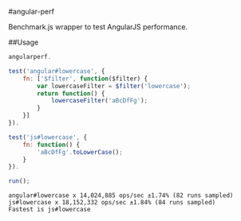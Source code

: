 #angular-perf

Benchmark.js wrapper to test AngularJS performance.

##Usage

```js
angularperf.

test('angular#lowercase', {
	fn: ['$filter', function($filter) {
		var lowercaseFilter = $filter('lowercase');
		return function() {
			lowercaseFilter('aBcDfFg');
		}
	}]
}).

test('js#lowercase', {
	fn: function() {
		'aBcDfFg'.toLowerCase();
	}
}).

run();
```

```text
angular#lowercase x 14,024,885 ops/sec ±1.74% (82 runs sampled)
js#lowercase x 18,152,332 ops/sec ±1.84% (84 runs sampled)
Fastest is js#lowercase
```
